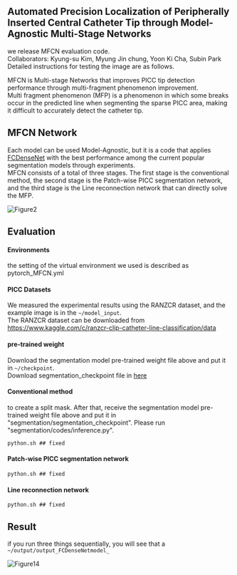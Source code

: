 ## Automated Precision Localization of Peripherally Inserted Central Catheter Tip through Model-Agnostic Multi-Stage Networks

we release MFCN evaluation code.    
Collaborators: Kyung-su Kim, Myung Jin chung, Yoon Ki Cha, Subin Park   
Detailed instructions for testing the image are as follows.   


MFCN is Multi-stage Networks that improves PICC tip detection performance through multi-fragment phenomenon improvement.   
Multi fragment phenomenon (MFP) is a phenomenon in which some breaks occur in the predicted line when segmenting the sparse PICC area, making it difficult to accurately detect the catheter tip.   

## MFCN Network
Each model can be used Model-Agnostic, but it is a code that applies [FCDenseNet](https://arxiv.org/abs/1611.09326) with the best performance among the current popular segmentation models through experiments.    
MFCN consists of a total of three stages. The first stage is the conventional method, the second stage is the Patch-wise PICC segmentation network, and the third stage is the Line reconnection network that can directly solve the MFP.

![Figure2](https://user-images.githubusercontent.com/79253022/148063562-edbe9208-259b-4e59-807b-c9d59a9e20b2.jpg)

## Evaluation
#### Environments
the setting of the virtual environment we used is described as pytorch_MFCN.yml

#### PICC Datasets
We measured the experimental results using the RANZCR dataset, and the example image is in the `~/model_input`.   
The RANZCR dataset can be downloaded from
<https://www.kaggle.com/c/ranzcr-clip-catheter-line-classification/data>

#### pre-trained weight
Download the segmentation model pre-trained weight file above and put it in `~/checkpoint`.   
Download segmentation_checkpoint file in [here](https://drive.google.com/drive/folders/1p3RWyCzoQq8b4PWbgN_YNSNAqtSejcT-?usp=sharing)   

#### Conventional method
to create a split mask. After that, receive the segmentation model pre-trained weight file above and put it in "segmentation/segmentation_checkpoint". Please run "segmentation/codes/inference.py".
```
python.sh ## fixed
```

#### Patch-wise PICC segmentation network
```
python.sh ## fixed
```

#### Line reconnection network
```
python.sh ## fixed
```

## Result
if you run three things sequentially, you will see that a `~/output/output_FCDenseNetmodel_`

![Figure14](https://user-images.githubusercontent.com/79253022/148207780-4a2d1fef-a6e0-46f5-a184-0285b0637377.jpg)

